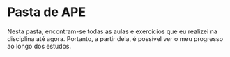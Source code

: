# Pasta de APE

Nesta pasta, encontram-se todas as aulas e exercícios que eu realizei na disciplina até agora. Portanto, a partir dela, é possível ver o meu progresso ao longo dos estudos.

